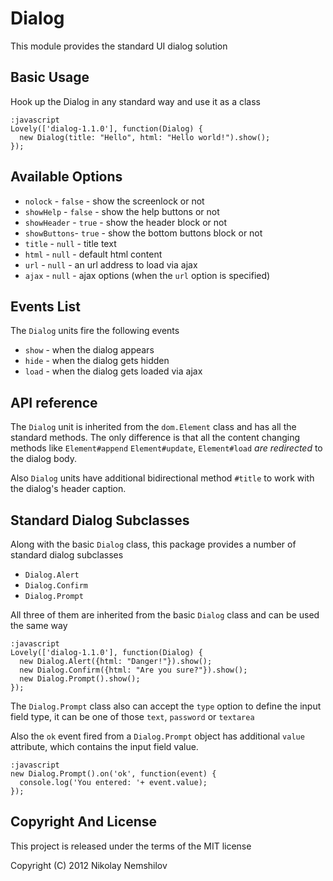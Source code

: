 # Dialog

This module provides the standard UI dialog solution

## Basic Usage

Hook up the Dialog in any standard way and use it as a class

    :javascript
    Lovely(['dialog-1.1.0'], function(Dialog) {
      new Dialog(title: "Hello", html: "Hello world!").show();
    });

## Available Options

* `nolock` - `false` - show the screenlock or not
* `showHelp` - `false` - show the help buttons or not
* `showHeader` - `true` - show the header block or not
* `showButtons`- `true` - show the bottom buttons block or not
* `title` - `null` - title text
* `html`  - `null` - default html content
* `url` - `null` - an url address to load via ajax
* `ajax` - `null` - ajax options (when the `url` option is specified)

## Events List

The `Dialog` units fire the following events

 * `show` - when the dialog appears
 * `hide` - when the dialog gets hidden
 * `load` - when the dialog gets loaded via ajax

## API reference

The `Dialog` unit is inherited from the `dom.Element` class and has all the standard
methods. The only difference is that all the content changing methods like `Element#append`
`Element#update`, `Element#load` _are redirected_ to the dialog body.

Also `Dialog` units have additional bidirectional method `#title` to work with the
dialog's header caption.

## Standard Dialog Subclasses

Along with the basic `Dialog` class, this package provides a number of standard dialog subclasses

 * `Dialog.Alert`
 * `Dialog.Confirm`
 * `Dialog.Prompt`

All three of them are inherited from the basic `Dialog` class and can be used the same way

    :javascript
    Lovely(['dialog-1.1.0'], function(Dialog) {
      new Dialog.Alert({html: "Danger!"}).show();
      new Dialog.Confirm({html: "Are you sure?"}).show();
      new Dialog.Prompt().show();
    });

The `Dialog.Prompt` class also can accept the `type` option to define the input field type,
it can be one of those `text`, `password` or `textarea`

Also the `ok` event fired from a `Dialog.Prompt` object has additional `value` attribute,
which contains the input field value.

    :javascript
    new Dialog.Prompt().on('ok', function(event) {
      console.log('You entered: '+ event.value);
    });



## Copyright And License

This project is released under the terms of the MIT license

Copyright (C) 2012 Nikolay Nemshilov